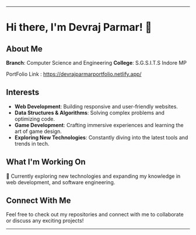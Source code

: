 

---

# Hi there, I'm Devraj Parmar! 👋

## About Me
 
**Branch**: Computer Science and Engineering
**College**: S.G.S.I.T.S Indore MP

PortFolio Link : https://devrajparmarportfolio.netlify.app/
## Interests

- **Web Development**: Building responsive and user-friendly websites.
- **Data Structures & Algorithms**: Solving complex problems and optimizing code.
- **Game Development**: Crafting immersive experiences and learning the art of game design.
- **Exploring New Technologies**: Constantly diving into the latest tools and trends in tech.

## What I'm Working On

🚀 Currently exploring new technologies and expanding my knowledge in web development, and software engineering.

## Connect With Me

Feel free to check out my repositories and connect with me to collaborate or discuss any exciting projects!

---
